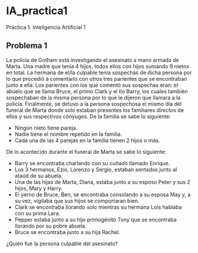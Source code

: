 # IA_practica1
Práctica 1. Inteligencia Artificial 1

## Problema 1
La policía de Gotham está investigando el asesinato a mano armada de Marta. Una
madre que tenía 4 hijos, todos ellos con hijos sumando 9 nietos en total.
La hermana de el/la culpable tenía sospechas de dicha persona por lo que procedió
a comentarlo con otros tres parientes que se encontraban junto a ella. Los parientes
con los que comentó sus sospechas eran: el abuelo que se llama Bruce, el primo
Clark y el tío Barry, los cuales también sospechaban de la misma persona por lo
que le dijeron que llamara a la policía.
Finalmente, se detuvo a la persona sospechosa el mismo día del funeral de Marta
donde solo estaban presentes los familiares directos de ellos y sus respectivos
cónyuges.
De la familia se sabe lo siguiente:
- Ningún nieto tiene pareja.
- Nadie tiene el nombre repetido en la familia.
- Cada una de las 4 parejas en la familia tienen 2 hijos o más.

De lo acontecido durante el funeral de Marta se sabe lo siguiente:
- Barry se encontraba charlando con su cuñado llamado Enrique.
- Los 3 hermanos, Ezio, Lorenzo y Sergio, estaban sentados junto al ataúd de
su abuela.
- Una de las hijas de Marta, Diana, estaba junto a su esposo Peter y sus 2 hijos, Mary y Harry.
- El yerno de Bruce, Ben, se encontraba consolando a su esposa May y, a su vez, vigilaba que sus hijos se comportaran bien.
- Clark se encontraba llorando solo mientras su hermana Lois hablaba con su prima Lara.
- Pepper estaba junto a su hijo primogénito Tony que se encontraba llorando por su pobre abuela.
- Bruce se encontraba junto a su hija Rachel.

¿Quién fue la persona culpable del asesinato?

